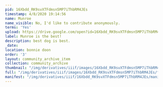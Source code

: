 ```yaml
---
pid: 16Xbdd_RK9svXTFdmsn5MP7iThbRM4JEs
timestamp: 4/8/2020 19:14:56
name: Munroe
name_visible: No, I'd like to contribute anonymously.
terms: 'Yes'
upload: https://drive.google.com/open?id=16Xbdd_RK9svXTFdmsn5MP7iThbRM4JEs
label: Munroe is the best!
description: best dog is best.
_date: 
location: bonnie doon
order: '3'
layout: community_archive_item
collection: community_archive
thumbnail: "/img/derivatives/iiif/images/16Xbdd_RK9svXTFdmsn5MP7iThbRM4JEs/full/250,/0/default.jpg"
full: "/img/derivatives/iiif/images/16Xbdd_RK9svXTFdmsn5MP7iThbRM4JEs/full/full/0/default.jpg"
manifest: "/img/derivatives/iiif/16Xbdd_RK9svXTFdmsn5MP7iThbRM4JEs/manifest.json"
---
```

